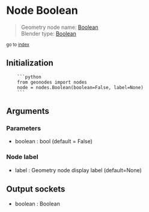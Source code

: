 
# Node Boolean

> Geometry node name: [Boolean](https://docs.blender.org/manual/en/latest/modeling/geometry_nodes/input/boolean.html)<br>
  Blender type: [Boolean](https://docs.blender.org/api/current/bpy.types.FunctionNodeInputBool.html)
  
<sub>go to [index](/docs/index.md)</sub>

Initialization
--------------
        
        ```python
        from geonodes import nodes
        node = nodes.Boolean(boolean=False, label=None)
        ```



## Arguments


### Parameters

- boolean : bool (default = False)

### Node label

- label : Geometry node display label (default=None)

## Output sockets

- boolean : Boolean
